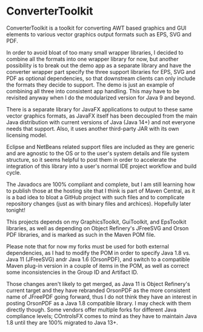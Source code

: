 # ConverterToolkit
ConverterToolkit is a toolkit for converting AWT based graphics and GUI elements to various vector graphics output formats such as EPS, SVG and PDF.

In order to avoid bloat of too many small wrapper libraries, I decided to combine all the formats into one wrapper library for now, but another possibility is to break out the demo app as a separate library and have the converter wrapper part specify the three support libraries for EPS, SVG and PDF as optional dependencies, so that downstream clients can only include the formats they decide to support. The demo is just an example of combining all three into consistent app handling. This may have to be revisited anyway when I do the modularized version for Java 9 and beyond.

There is a separate library for JavaFX applications to output to these same vector graphics formats, as JavaFX itself has been decoupled from the main Java distribution with current versions of Java (Java 14+) and not everyone needs that support. Also, it uses another third-party JAR with its own licensing model.

Eclipse and NetBeans related support files are included as they are generic and are agnostic to the OS or to the user's system details and file system structure, so it seems helpful to post them in order to accelerate the integration of this library into a user's normal IDE project workflow and build cycle.

The Javadocs are 100% compliant and complete, but I am still learning how to publish those at the hosting site that I think is part of Maven Central, as it is a bad idea to bloat a GitHub project with such files and to complicate repository changes (just as with binary files and archices). Hopefully later tonight!

This projects depends on my GraphicsToolkit, GuiToolkit, and EpsToolkit libraries, as well as depending on Object Refinery's JFreeSVG and Orson PDF libraries, and is marked as such in the Maven POM file.

Please note that for now my forks must be used for both external dependencies, as I had to modify the POM in order to specify Java 1.8 vs. Java 11 (JFreeSVG) andr Java 1.6 (OrsonPDF), and switch to a compatible Maven plug-in version in a couple of items in the POM, as well as correct some inconsistencies in the Group ID and Artifact ID.

Those changes aren't likely to get merged, as Java 11 is Object Refinery's current target and they have rebranded OrsonPDF as the more consistent name of JFreePDF going forward, thus I do not think they have an interest in posting OrsonPDF as a Java 1.8 compatible library. I may check with them directly though. Some vendors offer multiple forks for different Java compliance levels; COntrolsFX comes to mind as they have to maintain Java 1.8 until they are 100% migrated to Java 13+.

